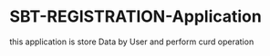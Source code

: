 # SBT-REGISTRATION-Application
this  application is store  Data by User and perform curd operation 
